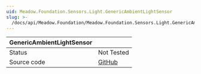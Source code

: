 ```yaml
---
uid: Meadow.Foundation.Sensors.Light.GenericAmbientLightSensor
slug: >-
  /docs/api/Meadow.Foundation/Meadow.Foundation.Sensors.Light.GenericAmbientLightSensor
---
```


| GenericAmbientLightSensor |             |
|---------------------------|-------------|
| Status                    | Not Tested  |
| Source code               | [GitHub](https://github.com/WildernessLabs/Meadow.Foundation/tree/main/Source/Meadow.Foundation.Core/Sensors/Light) |
